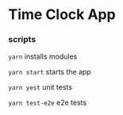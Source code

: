 # Time Clock App

### scripts


`yarn` installs modules

`yarn start` starts the app

`yarn yest` unit tests

`yarn test-e2e` e2e tests